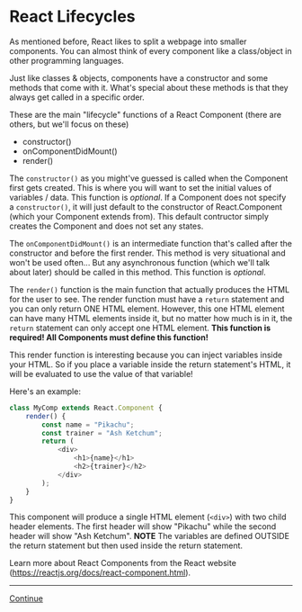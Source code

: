 # React Lifecycles

As mentioned before, React likes to split a webpage into smaller components. You can almost think of every component like a class/object in other programming languages.

Just like classes & objects, components have a constructor and some methods that come with it. What's special about these methods is that they always get called in a specific order.

These are the main "lifecycle" functions of a React Component (there are others, but we'll focus on these)

- constructor()
- onComponentDidMount()
- render()

The `constructor()` as you might've guessed is called when the Component first gets created. This is where you will want to set the initial values of variables / data. This function is *optional*. If a Component does not specify a `constructor()`, it will just default to the constructor of React.Component (which your Component extends from). This default contructor simply creates the Component and does not set any states.

The `onComponentDidMount()` is an intermediate function that's called after the constructor and before the first render. This method is very situational and won't be used often... But any asynchronous function (which we'll talk about later) should be called in this method. This function is *optional*.

The `render()` function is the main function that actually produces the HTML for the user to see. The render function must have a `return` statement and you can only return ONE HTML element. However, this one HTML element can have many HTML elements inside it, but no matter how much is in it, the `return` statement can only accept one HTML element. **This function is required! All Components must define this function!**

This render function is interesting because you can inject variables inside your HTML. So if you place a variable inside the return statement's HTML, it will be evaluated to use the value of that variable!

Here's an example:

```javascript
class MyComp extends React.Component {
    render() {
        const name = "Pikachu";
        const trainer = "Ash Ketchum";
        return (
            <div>
                <h1>{name}</h1>
                <h2>{trainer}</h2>
            </div>
        );
    }
}

```

This component will produce a single HTML element (`<div>`) with two child header elements. The first header will show "Pikachu" while the second header will show "Ash Ketchum".
**NOTE** The variables are defined OUTSIDE the return statement but then used inside the return statement.

Learn more about React Components from the React website (https://reactjs.org/docs/react-component.html).

---

[Continue](./05a_react_parentchild.md)
